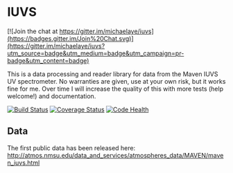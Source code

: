 IUVS
====

[![Join the chat at https://gitter.im/michaelaye/iuvs](https://badges.gitter.im/Join%20Chat.svg)](https://gitter.im/michaelaye/iuvs?utm_source=badge&utm_medium=badge&utm_campaign=pr-badge&utm_content=badge)

This is a data processing and reader library for data from the Maven IUVS UV spectrometer. No warranties are given, use at your own risk, but it works fine for me. Over time I will increase the quality of this with more tests (help welcome!) and documentation.

[![Build Status](https://travis-ci.org/michaelaye/iuvs.svg?branch=master)](https://travis-ci.org/michaelaye/iuvs)
[![Coverage Status](https://coveralls.io/repos/michaelaye/iuvs/badge.svg?branch=master&service=github)](https://coveralls.io/github/michaelaye/iuvs?branch=master)
[![Code Health](https://landscape.io/github/michaelaye/iuvs/master/landscape.svg?style=flat)](https://landscape.io/github/michaelaye/iuvs/master)

Data
----
The first public data has been released here: http://atmos.nmsu.edu/data_and_services/atmospheres_data/MAVEN/maven_iuvs.html
